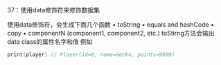 37：使用data修饰符来修饰数据集

使用data修饰符，会生成下面几个函数
• toString 
• equals and hashCode 
• copy 
• componentN (component1, component2, etc.)
toStirng方法会输出data class的属性名字和值 例如  
```kotlin
print(player) // Player(id=0, name=Gecko, points=9999)
```
